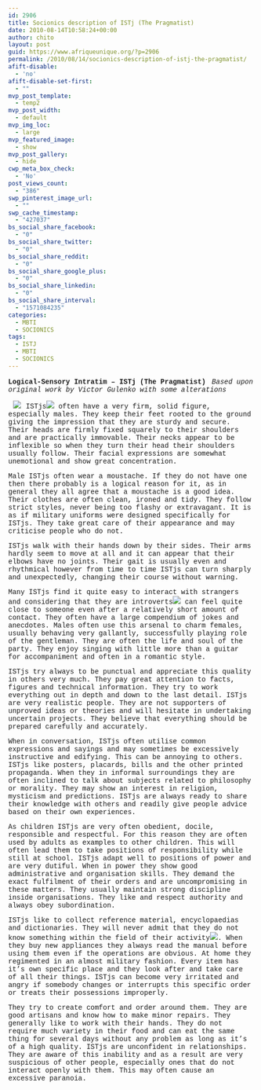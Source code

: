 ```yaml
---
id: 2906
title: Socionics description of ISTj (The Pragmatist)
date: 2010-08-14T10:58:24+00:00
author: chito
layout: post
guid: https://www.afriqueunique.org/?p=2906
permalink: /2010/08/14/socionics-description-of-istj-the-pragmatist/
afift-disable:
  - 'no'
afift-disable-set-first:
  - ""
mvp_post_template:
  - temp2
mvp_post_width:
  - default
mvp_img_loc:
  - large
mvp_featured_image:
  - show
mvp_post_gallery:
  - hide
cwp_meta_box_check:
  - 'No'
post_views_count:
  - "386"
swp_pinterest_image_url:
  - ""
swp_cache_timestamp:
  - "427037"
bs_social_share_facebook:
  - "0"
bs_social_share_twitter:
  - "0"
bs_social_share_reddit:
  - "0"
bs_social_share_google_plus:
  - "0"
bs_social_share_linkedin:
  - "0"
bs_social_share_interval:
  - "1571084235"
categories:
  - MBTI
  - SOCIONICS
tags:
  - ISTJ
  - MBTI
  - SOCIONICS
---
```

<span style="font-family: 'courier new', courier, monospace;"><b>Logical-Sensory Intratim &#8211; ISTj (The Pragmatist)</b>&nbsp;</span> <span style="font-family: 'courier new', courier, monospace;"><i>Based upon original work by Victor Gulenko with some alterations</i>&nbsp;</span>

<span style="font-family: 'courier new', courier, monospace;"><img src="http://www.socionics.com/prof/common/graph/istj.gif" align="left" hspace="10" />ISTjs<img src="http://www.socionics.com/prof/common/graph/q-mark.gif" border="0" />&nbsp;often have a very firm, solid figure, especially males. They keep their feet rooted to the ground giving the impression that they are sturdy and secure. Their heads are firmly fixed squarely to their shoulders and are practically immovable. Their necks appear to be inflexible so when they turn their head their shoulders usually follow. Their facial expressions are somewhat unemotional and show great concentration.&nbsp;</span>

<span style="font-family: 'courier new', courier, monospace;">Male ISTjs often wear a moustache. If they do not have one then there probably is a logical reason for it, as in general they all agree that a moustache is a good idea. Their clothes are often clean, ironed and tidy. They follow strict styles, never being too flashy or extravagant. It is as if military uniforms were designed specifically for ISTjs. They take great care of their appearance and may criticise people who do not.&nbsp;</span>

<span style="font-family: 'courier new', courier, monospace;">ISTjs walk with their hands down by their sides. Their arms hardly seem to move at all and it can appear that their elbows have no joints. Their gait is usually even and rhythmical however from time to time ISTjs can turn sharply and unexpectedly, changing their course without warning.&nbsp;</span>

<span style="font-family: 'courier new', courier, monospace;">Many ISTjs find it quite easy to interact with strangers and considering that they are&nbsp;introverts<img src="http://www.socionics.com/prof/common/graph/q-mark.gif" border="0" />&nbsp;can feel quite close to someone even after a relatively short amount of contact. They often have a large compendium of jokes and anecdotes. Males often use this arsenal to charm females, usually behaving very gallantly, successfully playing role of the gentleman. They are often the life and soul of the party. They enjoy singing with little more than a guitar for accompaniment and often in a romantic style.&nbsp;</span>

<span style="font-family: 'courier new', courier, monospace;">ISTjs try always to be punctual and appreciate this quality in others very much. They pay great attention to facts, figures and technical information. They try to work everything out in depth and down to the last detail. ISTjs are very realistic people. They are not supporters of unproved ideas or theories and will hesitate in undertaking uncertain projects. They believe that everything should be prepared carefully and accurately.&nbsp;</span>

<span style="font-family: 'courier new', courier, monospace;">When in conversation, ISTjs often utilise common expressions and sayings and may sometimes be excessively instructive and edifying. This can be annoying to others. ISTjs like posters, placards, bills and the other printed propaganda. When they in informal surroundings they are often inclined to talk about subjects related to philosophy or morality. They may show an interest in religion, mysticism and predictions. ISTjs are always ready to share their knowledge with others and readily give people advice based on their own experiences.&nbsp;</span>

<span style="font-family: 'courier new', courier, monospace;">As children ISTjs are very often obedient, docile, responsible and respectful. For this reason they are often used by adults as examples to other children. This will often lead them to take positions of responsibility while still at school. ISTjs adapt well to positions of power and are very dutiful. When in power they show good administrative and organisation skills. They demand the exact fulfilment of their orders and are uncompromising in these matters. They usually maintain strong discipline inside organisations. They like and respect authority and always obey subordination.&nbsp;</span>

<span style="font-family: 'courier new', courier, monospace;">ISTjs like to collect reference material, encyclopaedias and dictionaries. They will never admit that they do not know something within the field of their&nbsp;activity<img src="http://www.socionics.com/prof/common/graph/q-mark.gif" border="0" />. When they buy new appliances they always read the manual before using them even if the operations are obvious. At home they regimented in an almost military fashion. Every item has it&#8217;s own specific place and they look after and take care of all their things. ISTjs can become very irritated and angry if somebody changes or interrupts this specific order or treats their possessions improperly.&nbsp;</span>

<span style="font-family: 'courier new', courier, monospace;">They try to create comfort and order around them. They are good artisans and know how to make minor repairs. They generally like to work with their hands. They do not require much variety in their food and can eat the same thing for several days without any problem as long as it&#8217;s of a high quality. ISTjs are unconfident in relationships. They are aware of this inability and as a result are very suspicious of other people, especially ones that do not interact openly with them. This may often cause an excessive paranoia.&nbsp;</span>